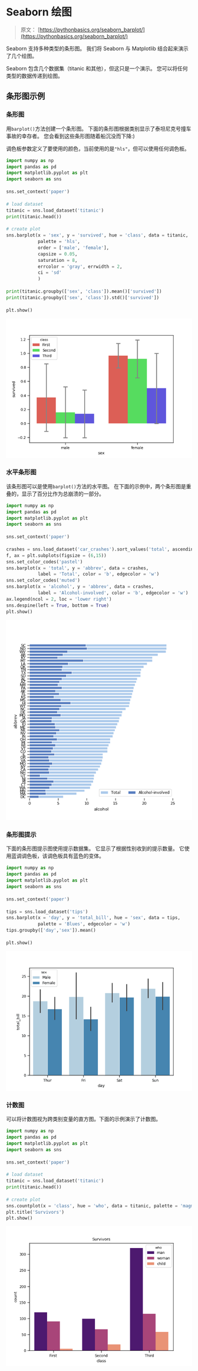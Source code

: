 # Seaborn 绘图

> 原文： [https://pythonbasics.org/seaborn_barplot/](https://pythonbasics.org/seaborn_barplot/)

Seaborn 支持多种类型的条形图。 我们将 Seaborn 与 Matplotlib 结合起来演示了几个绘图。

Seaborn 包含几个数据集（titanic 和其他），但这只是一个演示。 您可以将任何类型的数据传递到绘图。



## 条形图示例

### 条形图

用`barplot()`方法创建一个条形图。 下面的条形图根据类别显示了泰坦尼克号撞车事故的幸存者。 您会看到这些条形图随着船沉没而下降:)

调色板参数定义了要使用的颜色，当前使用的是`"hls"`，但可以使用任何调色板。

```py
import numpy as np
import pandas as pd
import matplotlib.pyplot as plt
import seaborn as sns

sns.set_context('paper')

# load dataset
titanic = sns.load_dataset('titanic')
print(titanic.head())

# create plot
sns.barplot(x = 'sex', y = 'survived', hue = 'class', data = titanic,
            palette = 'hls',
            order = ['male', 'female'],  
            capsize = 0.05,             
            saturation = 8,             
            errcolor = 'gray', errwidth = 2,  
            ci = 'sd'   
            )

print(titanic.groupby(['sex', 'class']).mean()['survived'])
print(titanic.groupby(['sex', 'class']).std()['survived'])

plt.show()

```

![barplot](img/534c12b1e266e1f454ebb80b282f2c3f.jpg)

### 水平条形图

该条形图可以是使用`barplot()`方法的水平图。 在下面的示例中，两个条形图是重叠的，显示了百分比作为总崩溃的一部分。

```py
import numpy as np
import pandas as pd
import matplotlib.pyplot as plt
import seaborn as sns

sns.set_context('paper')

crashes = sns.load_dataset('car_crashes').sort_values('total', ascending = False)
f, ax = plt.subplots(figsize = (6,15))
sns.set_color_codes('pastel')
sns.barplot(x = 'total', y = 'abbrev', data = crashes,
            label = 'Total', color = 'b', edgecolor = 'w')
sns.set_color_codes('muted')
sns.barplot(x = 'alcohol', y = 'abbrev', data = crashes,
            label = 'Alcohol-involved', color = 'b', edgecolor = 'w')
ax.legend(ncol = 2, loc = 'lower right')
sns.despine(left = True, bottom = True)
plt.show()

```

![barplot horizontal](img/d56fc5a3cd19ce218ca107d7d46d9dee.jpg)

### 条形图提示

下面的条形图提示图使用提示数据集。 它显示了根据性别收到的提示数量。 它使用蓝调调色板，该调色板具有蓝色的变体。

```py
import numpy as np
import pandas as pd
import matplotlib.pyplot as plt
import seaborn as sns

sns.set_context('paper')

tips = sns.load_dataset('tips')
sns.barplot(x = 'day', y = 'total_bill', hue = 'sex', data = tips,
            palette = 'Blues', edgecolor = 'w')
tips.groupby(['day','sex']).mean()

plt.show()

```

![barplot tips](img/5758a5a50b43467cc585b3970915c696.jpg)

### 计数图

可以将计数图视为跨类别变量的直方图。下面的示例演示了计数图。

```py
import numpy as np
import pandas as pd
import matplotlib.pyplot as plt
import seaborn as sns

sns.set_context('paper')

# load dataset
titanic = sns.load_dataset('titanic')
print(titanic.head())

# create plot
sns.countplot(x = 'class', hue = 'who', data = titanic, palette = 'magma')
plt.title('Survivors')
plt.show()

```

![countplot](img/aa005db92c8848264576560e928e14f9.jpg)